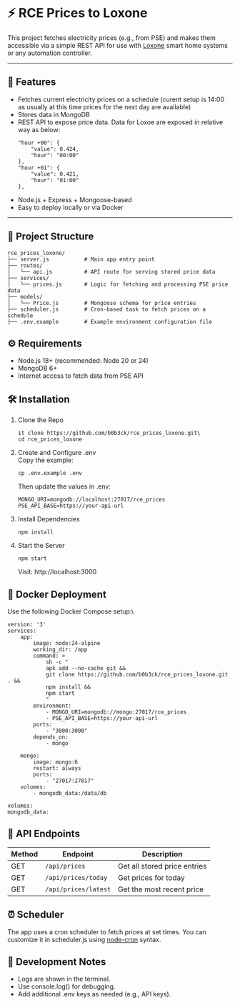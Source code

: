 # ⚡ RCE Prices to Loxone

This project fetches electricity prices (e.g., from PSE) and makes them accessible via a simple REST API for use with [Loxone](https://www.loxone.com/) smart home systems or any automation controller.

---

## 🚀 Features

- Fetches current electricity prices on a schedule (curent setup is 14:00 as usually at this time prices for the next day are available)
- Stores data in MongoDB
- REST API to expose price data. Data for Loxoe are exposed in relative way as below:
    ```
    "hour +00": {
        "value": 0.424,
        "hour": "00:00"
    },
    "hour +01": {
        "value": 0.421,
        "hour": "01:00"
    },
    ```
- Node.js + Express + Mongoose-based
- Easy to deploy locally or via Docker

---

## 📁 Project Structure

```text
rce_prices_loxone/
├── server.js           # Main app entry point
├── routes/
│   └── api.js          # API route for serving stored price data
├── services/
│   └── prices.js       # Logic for fetching and processing PSE price data
├── models/
│   └── Price.js        # Mongoose schema for price entries
├── scheduler.js        # Cron-based task to fetch prices on a schedule
├── .env.example        # Example environment configuration file
```
## ⚙️ Requirements

- Node.js 18+ (recommended: Node 20 or 24)
- MongoDB 6+
- Internet access to fetch data from PSE API

## 🛠 Installation

1. Clone the Repo
    ```text
    it clone https://github.com/b0b3ck/rce_prices_loxone.git\
    cd rce_prices_loxone
    ```
2. Create and Configure .env\
Copy the example:
    ```text
    cp .env.example .env
    ```
    Then update the values in .env:
    ```text
    MONGO_URI=mongodb://localhost:27017/rce_prices
    PSE_API_BASE=https://your-api-url
    ```
3. Install Dependencies
    ```text
    npm install
    ```
4. Start the Server
    ```text
    npm start
    ```
    Visit: http://localhost:3000

## 🐳 Docker Deployment
Use the following Docker Compose setup:\
    
    version: '3'
    services:
        app:
            image: node:24-alpine
            working_dir: /app
            command: >
                sh -c "
                apk add --no-cache git &&
                git clone https://github.com/b0b3ck/rce_prices_loxone.git . &&
                npm install &&
                npm start
                "
            environment:
                - MONGO_URI=mongodb://mongo:27017/rce_prices
                - PSE_API_BASE=https://your-api-url
            ports:
                - "3000:3000"
            depends_on:
                - mongo

        mongo:
            image: mongo:6
            restart: always
            ports:
                - "27017:27017"
        volumes:
            - mongodb_data:/data/db

    volumes:
    mongodb_data:

## 📡 API Endpoints

| Method | Endpoint             | Description                  |
| ------ | -------------------- | ---------------------------- |
| GET    | `/api/prices`        | Get all stored price entries |
| GET    | `/api/prices/today`  | Get prices for today         |
| GET    | `/api/prices/latest` | Get the most recent price    |

## ⏰ Scheduler

The app uses a cron scheduler to fetch prices at set times.
You can customize it in scheduler.js using [node-cron](https://www.npmjs.com/package/node-cron) syntax.

## 🐞 Development Notes

- Logs are shown in the terminal.
- Use console.log() for debugging.
- Add additional .env keys as needed (e.g., API keys).